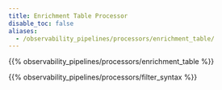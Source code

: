 ```yaml
---
title: Enrichment Table Processor
disable_toc: false
aliases:
  - /observability_pipelines/processors/enrichment_table/
---
```


{{% observability_pipelines/processors/enrichment_table %}}

{{% observability_pipelines/processors/filter_syntax %}}